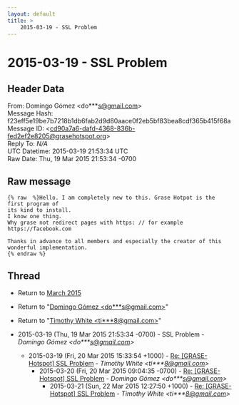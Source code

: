 ```yaml
---
layout: default
title: >
    2015-03-19 - SSL Problem
---
```


# 2015-03-19 - SSL Problem

## Header Data

From: Domingo Gómez \<do***s@gmail.com\><br>
Message Hash: f23eff5e19be7b7218b1db6fab2d9d80aace0f2eb5bf83bea8cdf365b415f68a<br>
Message ID: \<cd90a7a6-dafd-4368-836b-fed2ef2e8205@grasehotspot.org\><br>
Reply To: _N/A_<br>
UTC Datetime: 2015-03-19 21:53:34 UTC<br>
Raw Date: Thu, 19 Mar 2015 21:53:34 -0700<br>

## Raw message

```
{% raw  %}Hello. I am completely new to this. Grase Hotpot is the first program of 
its kind to install.
I know one thing.
Why grase not redirect pages with https: // for example https://facebook.com

Thanks in advance to all members and especially the creator of this 
wonderful implementation.
{% endraw %}
```

## Thread

+ Return to [March 2015](/archive/2015/03)

+ Return to "[Domingo Gómez <do***s<span>@</span>gmail.com>](/authors/do___s_at_gmail_com)"
+ Return to "[Timothy White <ti***8<span>@</span>gmail.com>](/authors/ti___8_at_gmail_com)"

+ 2015-03-19 (Thu, 19 Mar 2015 21:53:34 -0700) - SSL Problem - _Domingo Gómez \<do***s@gmail.com\>_
  + 2015-03-19 (Fri, 20 Mar 2015 15:33:54 +1000) - [Re: [GRASE-Hotspot] SSL Problem](/archive/2015/03/d03f1a798bcaee62105845c43013b4219d9f69584ff91c15e1ffb426a084f3ec) - _Timothy White \<ti***8@gmail.com\>_
    + 2015-03-20 (Fri, 20 Mar 2015 09:04:35 -0700) - [Re: [GRASE-Hotspot] SSL Problem](/archive/2015/03/7087e2fd534b354defabda2a27b5a89027b9266fac72866ef4e25177045c487a) - _Domingo Gómez \<do***s@gmail.com\>_
      + 2015-03-21 (Sun, 22 Mar 2015 12:27:50 +1000) - [Re: [GRASE-Hotspot] SSL Problem](/archive/2015/03/4e30e91fe02eefbaea41fadd44d659e6ef70889d517315530ed34dcdc95cd59c) - _Timothy White \<ti***8@gmail.com\>_

